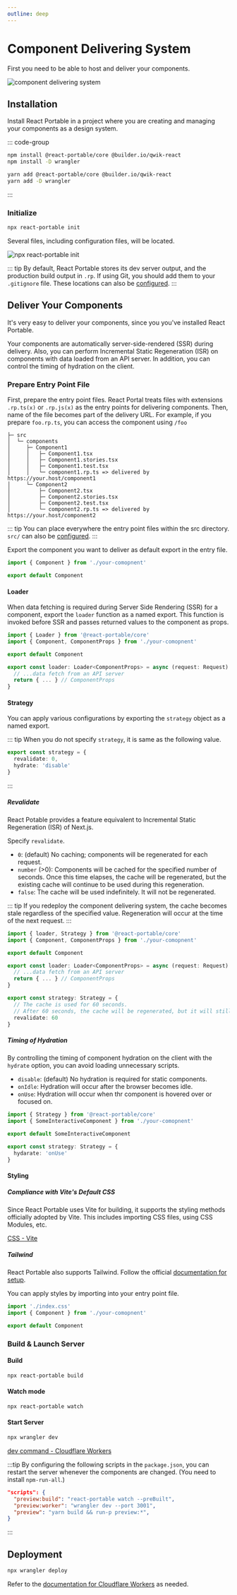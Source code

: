 ```yaml
---
outline: deep
---
```


# Component Delivering System

First you need to be able to host and deliver your components.

![component delivering system](/component-delivering-system.png)

## Installation

Install React Portable in a project where you are creating and managing your components as a design system.

::: code-group
```bash [npm]
npm install @react-portable/core @builder.io/qwik-react
npm install -D wrangler
```

```bash [yarn]
yarn add @react-portable/core @builder.io/qwik-react
yarn add -D wrangler
```
:::

### Initialize

```bash
npx react-portable init
```

Several files, including configuration files, will be located.

![npx react-portable init](/npx-react-portable-init.png)

::: tip
By default, React Portable stores its dev server output, and the production build output in `.rp`. If using Git, you should add them to your `.gitignore` file. These locations can also be [configured](/customizations/react-portable-core-configurations).
:::

## Deliver Your Components

It's very easy to deliver your components, since you you've installed React Portable.

Your components are automatically server-side-rendered (SSR) during delivery. Also, you can perform Incremental Static Regeneration (ISR) on components with data loaded from an API server. In addition, you can control the timing of hydration on the client.

### Prepare Entry Point File

First, prepare the entry point files. React Portal treats files with extensions `.rp.ts(x)` or `.rp.js(x)` as the entry points for delivering components. 
Then, name of the file becomes part of the delivery URL. For example, if you prepare `foo.rp.ts`, you can access the component using `/foo` 

```
├─ src
│  └─ components
│     ├─ Component1
│     │   ├─ Component1.tsx
│     │   ├─ Component1.stories.tsx
│     │   ├─ Component1.test.tsx
│     │   └─ component1.rp.ts => delivered by https://your.host/component1
│     └─ Component2
│         ├─ Component2.tsx
│         ├─ Component2.stories.tsx
│         ├─ Component2.test.tsx
│         └─ component2.rp.ts => delivered by https://your.host/component2
```

::: tip
You can place everywhere the entry point files within the src directory. `src/` can also be [configured](/customizations/react-portable-core-configurations).
:::

Export the component you want to deliver as default export in the entry file.

```ts
import { Component } from './your-comopnent'

export default Component
```

#### Loader

When data fetching is required during Server Side Rendering (SSR) for a component, export the `loader` function as a named export. This function is invoked before SSR and passes returned values to the component as props.

```ts
import { Loader } from '@react-portable/core'
import { Component, ComponentProps } from './your-comopnent'

export default Component

export const loader: Loader<ComponentProps> = async (request: Request) => {
  // ...data fetch from an API server
  return { ... } // ComponentProps
}
```

#### Strategy

You can apply various configurations by exporting the `strategy` object as a named export.

::: tip
When you do not specify `strategy`, it is same as the following value.
```ts
export const strategy = {
  revalidate: 0,
  hydrate: 'disable'
}
```
:::

##### Revalidate

React Potable provides a feature equivalent to Incremental Static Regeneration (ISR) of Next.js.

Specify `revalidate`.
- `0`: (default) No caching; components will be regenerated for each request.
- `number` (>0): Components will be cached for the specified number of seconds. Once this time elapses, the cache will be regenerated, but the existing cache will continue to be used during this regeneration.
- `false`: The cache will be used indefinitely. It will not be regenerated.

::: tip
If you redeploy the component delivering system, the cache becomes stale regardless of the specified value. Regeneration will occur at the time of the next request.
:::

```ts
import { loader, Strategy } from '@react-portable/core'
import { Component, ComponentProps } from './your-comopnent'

export default Component

export const loader: Loader<ComponentProps> = async (request: Request) => {
  // ...data fetch from an API server
  return { ... } // ComponentProps
}

export const strategy: Strategy = {
  // The cache is used for 60 seconds.
  // After 60 seconds, the cache will be regenerated, but it will still be used until the regeneration process is completed.
  revalidate: 60
}
```

##### Timing of Hydration

By controlling the timing of component hydration on the client with the `hydrate` option, you can avoid loading unnecessary scripts.

- `disable`: (default) No hydration is required for static components.
- `onIdle`: Hydration will occur after the browser becomes idle.
- `onUse`: Hydration will occur when thr component is hovered over or focused on.

```ts
import { Strategy } from '@react-portable/core'
import { SomeInteractiveComponent } from './your-comopnent'

export default SomeInteractiveComponent

export const strategy: Strategy = {
  hydarate: 'onUse'
}
```

#### Styling

##### Compliance with Vite's Default CSS
Since React Portable uses Vite for building, it supports the styling methods officially adopted by Vite. This includes importing CSS files, using CSS Modules, etc.

[CSS - Vite](https://vitejs.dev/guide/features.html#css)

##### Tailwind
React Portable also supports Tailwind. Follow the official [documentation for setup](https://tailwindcss.com/docs/guides/vite).

You can apply styles by importing into your entry point file.

```ts {1} 
import './index.css'
import { Component } from './your-comopnent'

export default Component
```

### Build & Launch Server

#### Build

```bash
npx react-portable build
```

#### Watch mode

```bash
npx react-portable watch
```

#### Start Server

```bash
npx wrangler dev
```

[dev command - Cloudflare Workers](https://developers.cloudflare.com/workers/wrangler/commands/#dev)

:::tip
By configuring the following scripts in the `package.json`, you can restart the server whenever the components are changed. (You need to install `npm-run-all`.)

```json [package.json]
"scripts": {
  "preview:build": "react-portable watch --preBuilt",
  "preview:worker": "wrangler dev --port 3001",
  "preview": "yarn build && run-p preview:*",
}
```
:::

## Deployment

```bash
npx wrangler deploy
```

Refer to the [documentation for Cloudflare Workers](https://developers.cloudflare.com/workers/wrangler/commands/#deploy) as needed.
